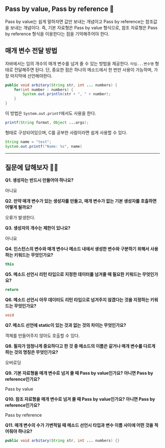## Pass by value, Pass by reference 🤔

Pass by value는 쉽게 말하자면 값만 보내는 개념이고 Pass by reference는 참조값을 보내는 개념이다. 즉, 기본 자료형은 Pass by value 형식으로, 참조 자료형은 Pass by reference 형식을 이용한다는 점을 기억해주어야 한다.

## 매개 변수 전달 방법

자바에서는 임의 개수의 매개 변수를 넘겨 줄 수 있는 방법을 제공한다. <code>타입...변수명</code> 형태로 전달해주면 된다. 단, 중요한 점은 하나의 메소드에서 한 번만 사용이 가능하며, 가장 마지막에 선언해야한다.

```java
public void arbitary(String str, int ... numbers) {
    for(int number : numbers) {
        System.out.println(str + ", " + number);
    }
}
```

이 방법은 <code>System.out.printf</code>에서도 사용을 한다. 

```java
printf(String format, Object ...args);
```

형태로 구성되어있으며, C를 공부한 사람이라면 쉽게 사용할 수 있다.

```java
String name = "test";
System.out.printf("Name: %s", name)
```

---

## 질문에 답해보자 💁‍♂️

**Q1. 생성자는 반드시 만들어야 하나요?**

아니요

**Q2. 만약 매개 변수가 있는 생성자를 만들고, 매개 변수가 없는 기본 생성자를 호출하면 어떻게 될까요?**

오류가 발생한다.

**Q3. 생성자의 개수는 제한이 있나요?**

아니요

**Q4. 인스턴스의 변수와 매개 변수나 메소드 내에서 생성한 변수와 구분하기 위해서 사용하는 키워드는 무엇인가요?**

```java
this
```

**Q5. 메소드 선언시 리턴 타입으로 지정한 데이터를 넘겨줄 때 필요한 키워드는 무엇인가요?**

```java
return
```

**Q6. 메소드 선언시 아무 데이터도 리턴 타입으로 넘겨주지 않겠다는 것을 지정하는 키워드는 무엇인가요?**

```java
void
```

**Q7. 메소드 선언에 static이 있는 것과 없는 것의 차이는 무엇인가요?**

객체를 만들어주지 않아도 호출할 수 있다.

**Q8. 필자가 엄청나게 중요하다고 한 것 중 메소드의 이름은 같거나 매개 변수를 다르게 하는 것의 명칭은 무엇인가요?**

오버로딩

**Q9. 기본 자료형을 매개 변수로 넘겨 줄 때 Pass by value인가요? 아니면 Pass by reference인가요?**

Pass by value

**Q10. 참조 자료형을 매개 변수로 넘겨 줄 때 Pass by value인가요? 아니면 Pass by reference인가요?**

Pass by reference

**Q11. 매개 변수의 수가 가변적일 때 메소드 선언시 타입과 변수 이름 사이에 어떤 것을 적어줘야 하나요?**

```java
public void arbitary(String str, int ... numbers) {}
```